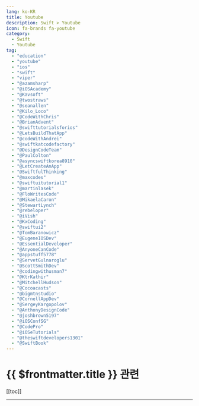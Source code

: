 ```yaml
---
lang: ko-KR
title: Youtube
description: Swift > Youtube
icon: fa-brands fa-youtube
category: 
  - Swift
  - Youtube
tag: 
  - "education"
  - "youtube"
  - "ios"
  - "swift"
  - "viper"
  - "@azamsharp"
  - "@iOSAcademy"
  - "@Kavsoft"
  - "@twostraws"
  - "@seanallen"
  - "@Kilo_Loco"
  - "@CodeWithChris"
  - "@BrianAdvent"
  - "@swifttutorialsforios"
  - "@LetsBuildThatApp"
  - "@codeWithAndrei"
  - "@swiftkatcodefactory"
  - "@DesignCodeTeam"
  - "@PaulColton"
  - "@asyncswiftkorea8910"
  - "@LetCreateAnApp"
  - "@SwiftfulThinking"
  - "@maxcodes"
  - "@swiftuitutorial1"
  - "@martinlasek"
  - "@FloWritesCode"
  - "@MikaelaCaron"
  - "@StewartLynch"
  - "@rebeloper"
  - "@iVish"
  - "@KxCoding"
  - "@swiftui2"
  - "@TomBaranowicz"
  - "@EugeneIOSDev"
  - "@EssentialDeveloper"
  - "@AnyoneCanCode"
  - "@appstuff5778"
  - "@ServetGulnaroglu"
  - "@ScottSmithDev"
  - "@codingwithusman7"
  - "@KtrKathir"
  - "@MitchellHudson"
  - "@Cocoacasts"
  - "@bigmtnstudio"
  - "@CornellAppDev"
  - "@SergeyKargopolov"
  - "@AnthonyDesignCode"
  - "@joshbrown5197"
  - "@iOSConfSG"
  - "@CodePro"
  - "@iOSeTutorials"
  - "@theswiftdevelopers1301"
  - "@SwiftBook"
---
```


# {{ $frontmatter.title }} 관련

[[toc]]

---

<MyYouTubeItems jsonName="yu-azamsharp" /><!-- azamsharp -->
<MyYouTubeItems jsonName="yu-iOSAcademy" /><!-- iOS Academy -->
<MyYouTubeItems jsonName="yu-Kavsoft" /><!-- Kavsoft -->
<MyYouTubeItems jsonName="yu-twostraws" /><!-- Paul Hudson -->
<MyYouTubeItems jsonName="yu-seanallen" /><!-- Sean Allen -->
<MyYouTubeItems jsonName="yu-Kilo_Loco" /><!-- Kilo Loco -->
<MyYouTubeItems jsonName="yu-CodeWithChris" /><!-- CodeWithChris -->
<MyYouTubeItems jsonName="yu-BrianAdvent" /><!-- Brian Advent -->
<MyYouTubeItems jsonName="yu-swifttutorialsforios" /><!-- Swift Tutorials -->
<MyYouTubeItems jsonName="yu-LetsBuildThatApp" /><!-- Lets Build That App -->
<MyYouTubeItems jsonName="yu-codeWithAndrei" /><!-- Code with Andrei -->
<MyYouTubeItems jsonName="yu-swiftkatcodefactory" /><!-- Swift Kat Code Factory -->
<MyYouTubeItems jsonName="yu-DesignCodeTeam" /><!-- DesignCode -->
<MyYouTubeItems jsonName="yu-PaulColton" /><!-- Paul Colton -->
<MyYouTubeItems jsonName="yu-asyncswiftkorea8910" /><!-- Async Swift Korea -->
<MyYouTubeItems jsonName="yu-LetCreateAnApp" /><!-- Let Create An App -->
<MyYouTubeItems jsonName="yu-SwiftfulThinking" /><!-- Swiftful Thinking -->
<MyYouTubeItems jsonName="yu-maxcodes" /><!-- maxcodes -->
<MyYouTubeItems jsonName="yu-coreswiftui" /><!-- Core SwiftUI: Animation & Design -->
<MyYouTubeItems jsonName="yu-martinlasek" /><!-- Martin Lasek -->
<MyYouTubeItems jsonName="yu-FloWritesCode" /><!-- Flo writes Code -->
<MyYouTubeItems jsonName="yu-MikaelaCaron" /><!-- Mikaela Caron -->
<MyYouTubeItems jsonName="yu-StewartLynch" /><!-- Stewart Lynch -->
<MyYouTubeItems jsonName="yu-rebeloper" /><!-- Rebeloper - Rebel Developer -->
<MyYouTubeItems jsonName="yu-iVish" /><!-- iVish -->
<MyYouTubeItems jsonName="yu-KxCoding" /><!-- KxCoding -->
<MyYouTubeItems jsonName="yu-swiftui2" /><!-- App Designer2 -->
<MyYouTubeItems jsonName="yu-TomBaranowicz" /><!-- Tom Baranowicz -->
<MyYouTubeItems jsonName="yu-Eugene.Berezin" /><!-- Eugene Berezin -->
<MyYouTubeItems jsonName="yu-EssentialDeveloper" /><!-- Essential Developer -->
<MyYouTubeItems jsonName="yu-AnyoneCanCode" /><!-- Anyone Can Code -->
<MyYouTubeItems jsonName="yu-appstuff5778" /><!-- AppStuff -->
<MyYouTubeItems jsonName="yu-ServetGulnaroglu" /><!-- Servet Gulnaroglu -->
<MyYouTubeItems jsonName="yu-ScottSmithDev" /><!-- Scott Smith -->
<MyYouTubeItems jsonName="yu-codingwithusman7" /><!-- Coding With Usman -->
<MyYouTubeItems jsonName="yu-KtrKathir" /><!-- KtrKathir -->
<MyYouTubeItems jsonName="yu-MitchellHudson" /><!-- Mitchell Hudson -->
<MyYouTubeItems jsonName="yu-Cocoacasts" /><!-- Cocoacasts -->
<MyYouTubeItems jsonName="yu-bigmtnstudio" /><!-- Mark Moeykens -->
<MyYouTubeItems jsonName="yu-CornellAppDev" /><!-- Cornell AppDev -->
<MyYouTubeItems jsonName="yu-SergeyKargopolov" /><!-- Sergey Kargopolov -->
<MyYouTubeItems jsonName="yu-AnthonyDesignCode" /><!-- Code With Ant -->
<MyYouTubeItems jsonName="yu-joshbrown5197" /><!-- Josh Brown -->
<MyYouTubeItems jsonName="yu-iOSConfSG" /><!-- iOS Conf SG -->
<MyYouTubeItems jsonName="yu-CodePro" /><!-- Code Pro -->
<MyYouTubeItems jsonName="yu-iOSeTutorials" /><!-- iOS eTutorials -->
<MyYouTubeItems jsonName="yu-theswiftdevelopers1301" /><!-- The Swift Developers -->
<MyYouTubeItems jsonName="yu-SwiftBook" /><!-- SwiftBook -->
<MyYouTubeItems jsonName="yu-haipp9931" /><!-- Haipp -->
<MyYouTubeItems jsonName="yu-DucTranFan" /><!-- David Tran -->
<MyYouTubeItems jsonName="yu-CODEMOBILEUK" /><!-- CODEMOBILE -->
<MyYouTubeItems jsonName="yu-AppleProgramming" /><!-- AppleProgramming -->
<MyYouTubeItems jsonName="yu-MakeSchoolCS" /><!-- Make School -->
<MyYouTubeItems jsonName="yu-SwiftHeroes" /><!-- Swift Heroes -->
<MyYouTubeItems jsonName="yu-stanford" /><!-- Stanford -->
<MyYouTubeItems jsonName="yu-SergioBecerril" /><!-- Sergio Becerril -->
<MyYouTubeItems jsonName="yu-goldthumb" /><!-- Golden Thumb -->
<MyYouTubeItems jsonName="yu-dev_jeongdaeri" /><!-- 개발하는 정대리 -->
<MyYouTubeItems jsonName="yu-Sketch2React" /><!-- Sketch2React -->
<MyYouTubeItems jsonName="yu-minicgil4036" /><!-- 미닉길 Minic GIL -->
<MyYouTubeItems jsonName="yu-LearnWithKarl" /><!-- Learn to Code with Karl -->
<MyYouTubeItems jsonName="yu-auc_anz" /><!-- AUC_ANZ -->
<MyYouTubeItems jsonName="yu-swiftwithyash" /><!-- Swift with Yash -->
<MyYouTubeItems jsonName="yu-DavidChoiProgrammer" /><!-- David Choi -->
<MyYouTubeItems jsonName="yu-vedsar1" /><!-- Alok Upadhyay -->
<MyYouTubeItems jsonName="yu-VasilNunev" /><!-- Vasil Blanco-Nunev -->
<MyYouTubeItems jsonName="yu-Algolia" /><!-- Algolia -->
<MyYouTubeItems jsonName="yu-BeyondOnesAndZeros" /><!-- BeyondOnesAndZeros -->
<MyYouTubeItems jsonName="yu-HarsivoEdu" /><!-- Harsivo Edu -->
<MyYouTubeItems jsonName="yu-boiledDeveloper" /><!-- 삶은개발 -->
<MyYouTubeItems jsonName="yu-AFSwiftTutorials" /><!-- AF Swift Tutorials -->
<MyYouTubeItems jsonName="yu-PaulSolt" /><!-- Paul Solt -->
<MyYouTubeItems jsonName="yu-KWDC23" /><!-- KWDC -->
<MyYouTubeItems jsonName="yu-allen_ios" /><!-- iOS개발자 앨런 -->
<MyYouTubeItems jsonName="yu-EduardoRosasOsorno" /><!-- Eduardo Rosas -->
<MyYouTubeItems jsonName="yu-1TheSwiftGuy" /><!-- The Swift Guy -->
<MyYouTubeItems jsonName="yu-yagom" /><!-- yagom -->
<MyYouTubeItems jsonName="yu-DDuan" /><!-- Daniel Duan -->
<MyYouTubeItems jsonName="yu-woozoobro" /><!-- woozoobro -->
<MyYouTubeItems jsonName="yu-easytoswift7018" /><!-- EasytoSwift -->
<MyYouTubeItems jsonName="yu-AboutTech-official" /><!-- About Tech -->
<MyYouTubeItems jsonName="yu-WingsOfUtu" /><!-- Wings of Utu -->
<MyYouTubeItems jsonName="yu-FullQueueDeveloper" /><!-- Full Queue Developer -->
<MyYouTubeItems jsonName="yu-iVish" /><!-- iVish -->
<MyYouTubeItems jsonName="yu-user-cd7cc6hf7j" /><!-- 김경호 -->
<MyYouTubeItems jsonName="yu-MelbourneCocoaHeads" /><!-- Melbourne CocoaHeads -->
<MyYouTubeItems jsonName="yu-chmyoungsu" /><!-- chaems -->
<MyYouTubeItems jsonName="yu-DanielSincere" /><!-- Daniel Sincere -->
<MyYouTubeItems jsonName="yu-AppleDeveloper" /><!-- Apple Developer -->
<MyYouTubeItems jsonName="yu-tom-delalande" /><!-- Tom Delalande -->
<MyYouTubeItems jsonName="yu-shubham_iosdev" /> <!-- Shubham Singh -->
<MyYouTubeItems jsonName="yu-AivarsMeijers" /><!-- Aivars Meijers -->
<MyYouTubeItems jsonName="yu-XCA" /><!-- Xcoding with Alfian -->
<MyYouTubeItems jsonName="yu-swiftandtips" /><!-- Swift and Tips -->
<MyYouTubeItems jsonName="yu-Developingperspective" /><!-- DevelopingPerspective -->
<MyYouTubeItems jsonName="yu-birch_js" /><!-- Jamie Birch -->
<MyYouTubeItems jsonName="yu-SwiftServerSide" /><!-- Swift Server Side -->
<MyYouTubeItems jsonName="yu-henribredt8841" /><!-- Henri Bredt -->
<MyYouTubeItems jsonName="yu-SoftwareToolTime" /><!-- Software Tool Time -->

<TagLinks/>
